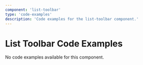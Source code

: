 ```yaml
---
component: 'list-toolbar'
type: 'code-examples'
description: 'Code examples for the list-toolbar component.'
---
```


# List Toolbar Code Examples

No code examples available for this component.
